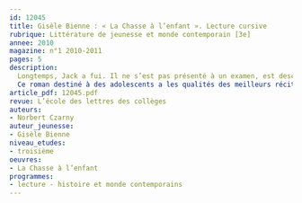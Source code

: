 ```yaml
---
id: 12045
title: Gisèle Bienne : « La Chasse à l’enfant ». Lecture cursive 
rubrique: Littérature de jeunesse et monde contemporain [3e]
annee: 2010
magazine: n°1 2010-2011
pages: 5
description: 
  Longtemps, Jack a fui. Il ne s’est pas présenté à un examen, est descendu d’un train, a quitté sa famille, s’est évadé d’un internat, d’une caserne, a passé une frontière. Il a fui... les questions, les étiquettes, les brimades et les embrigadements. Il a fini par trouver refuge au cœur de la nature. Il est devenu berger. Taiseux, solitaire et attentif, il a rebâti une maison et veille sur le petit garçon de ses voisins. Il aime les fleurs, les livres et Natacha, une femme douce et rieuse. Mais les voilà qui le rattrapent. Ils ont lancé un détective privé à ses trousses.
  Ce roman destiné à des adolescents a les qualités des meilleurs récits. La première est qu’il touchera également un lectorat adulte. Cela tient d’abord à la force du thème et à son traitement poétique. Pas un mot de trop dans ces pages, pas une facilité. Gisèle Bienne le dit elle-même : pour jeunes ou pour adultes, elle a « la même écriture, même si, lorsque j’écris pour les adolescents, je fais moins de commentaires et je laisse parler les situations. Je pense que les jeunes peuvent tout lire ».
article_pdf: 12045.pdf
revue: L’école des lettres des collèges
auteurs:
- Norbert Czarny
auteur_jeunesse:
- Gisèle Bienne
niveau_etudes:
- troisième
oeuvres:
- La Chasse à l’enfant
programmes:
- lecture - histoire et monde contemporains
---
```

